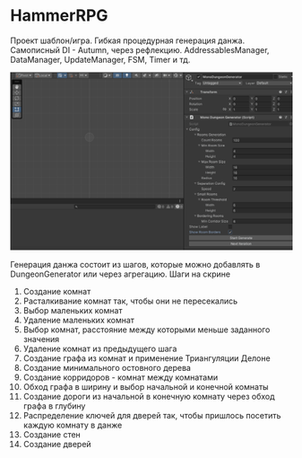 # HammerRPG

Проект шаблон/игра.
Гибкая процедурная генерация данжа. 
Самописный DI - Autumn, через рефлекцию. 
AddressablesManager, DataManager, UpdateManager, FSM, Timer и тд.

![](Images/Анимация38.gif)

Генерация данжа состоит из шагов, которые можно добавлять в DungeonGenerator или через агрегацию.
Шаги на скрине
1. Создание комнат
2. Расталкивание комнат так, чтобы они не пересекались
3. Выбор маленьких комнат
4. Удаление маленьких комнат
5. Выбор комнат, расстояние между которыми меньше заданного значения
6. Удаление комнат из предыдущего шага
7. Создание графа из комнат и применение Триангуляции Делоне
8. Создание минимального остовного дерева
9. Создание корридоров - комнат между комнатами
10. Обход графа в ширину и выбор начальной и конечной комнаты
11. Создание дороги из начальной в конечную комнату через обход графа в глубину
12. Распределение ключей для дверей так, чтобы пришлось посетить каждую комнату в данже
13. Создание стен
14. Создание дверей